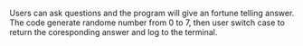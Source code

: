 Users can ask questions and the program will give an fortune telling  answer. 
The code generate randome number from 0 to 7, then user switch case to return the coresponding answer and log to the terminal. 
